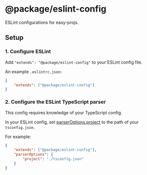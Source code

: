 # @package/eslint-config

ESLint configurations for easy-projs.

## Setup
### 1. Configure ESLint

Add `"extends": "@package/eslint-config"` to your ESLint config file.

An example `.eslintrc.json`:
```json
{
    "extends": ["@package/eslint-config"]
}
```

### 2. Configure the ESLint TypeScript parser

This config requires knowledge of your TypeScript config.

In your ESLint config, set [parserOptions.project] to the path of your `tsconfig.json`.

For example:
```json
{
    "extends": ["@package/eslint-config"],
    "parserOptions": {
        "project": "./tsconfig.json"
    }
}
```

[parserOptions.project]: https://github.com/typescript-eslint/typescript-eslint/tree/master/packages/parser#parseroptionsproject
